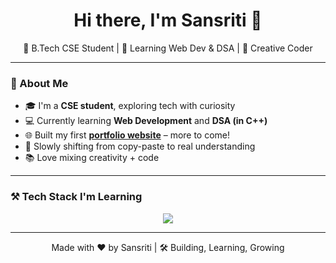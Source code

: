 <h1 align="center">Hi there, I'm Sansriti 👋</h1>

<p align="center">
  🚀 B.Tech CSE Student | 🌱 Learning Web Dev & DSA | 🎨 Creative Coder
</p>

---

### 📍 About Me

- 🎓 I'm a **CSE student**, exploring tech with curiosity  
- 💻 Currently learning **Web Development** and **DSA (in C++)**  
- 🌐 Built my first [**portfolio website**](https://github.com/sansriti26-del/my-portfolio) – more to come!  
- 🌱 Slowly shifting from copy-paste to real understanding  
- 📚 Love mixing creativity + code  

---

### ⚒️ Tech Stack I'm Learning

<div align="center">
  <img src="https://skillicons.dev/icons?i=html,css,js,cpp,github,git,vscode" />
</div>

---

<p align="center">
  Made with ❤️ by Sansriti | 🛠️ Building, Learning, Growing
</p>


